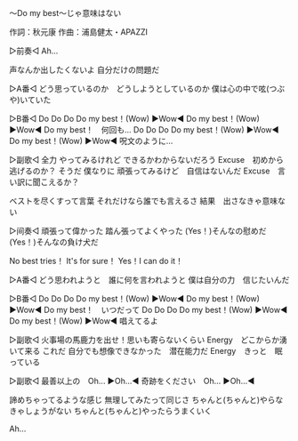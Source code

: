 ～Do my best～じゃ意味はない

作詞：秋元康
作曲：浦島健太・APAZZI

▷前奏◁ 
Ah...

声なんか出したくないよ
自分だけの問題だ

▷A番◁ 
どう思っているのか　どうしようとしているのか
僕は心の中で呟(つぶや)いていた

▷B番◁ 
Do Do Do Do my best！(Wow) ▶Wow◀
Do my best！(Wow) ▶Wow◀
Do my best！　何回も…
Do Do Do Do my best！(Wow) ▶Wow◀
Do my best！(Wow) ▶Wow◀
呪文のように…

▷副歌◁ 
全力 やってみるけれど できるかわからないだろう
Excuse　初めから逃げるのか？
そうだ 
僕なりに 頑張ってみるけど　自信はないんだ
Excuse　言い訳に聞こえるか？

ベストを尽くすって言葉
それだけなら誰でも言えるさ
結果　出さなきゃ意味ない

▷间奏◁
頑張って偉かった
踏ん張ってよくやった
(Yes！)そんなの慰めだ
(Yes！)そんなの負け犬だ

No best tries！
It's for sure！
Yes！I can do it！

▷A番◁
どう思われようと　誰に何を言われようと
僕は自分の力　信じたいんだ

▷B番◁
Do Do Do Do my best！(Wow) ▶Wow◀
Do my best！(Wow) ▶Wow◀
Do my best！　いつだって
Do Do Do Do my best！(Wow) ▶Wow◀
Do my best！(Wow) ▶Wow◀
唱えてるよ

▷副歌◁
火事場の馬鹿力を出せ！思いも寄らないくらい
Energy　どこからか湧いて来る
これだ
自分でも想像できなかった　潜在能力だ
Energy　きっと　眠っている

▷副歌◁
最善以上の　Oh... ▶Oh...◀
奇跡をください　Oh... ▶Oh...◀

諦めちゃってるような感じ
無理してみたって同じさ
ちゃんと(ちゃんと)やらなきゃしょうがない
ちゃんと(ちゃんと)やったらうまくいく

Ah...